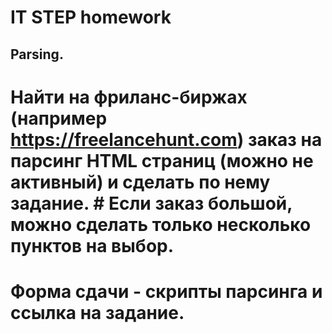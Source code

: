 # IT STEP homework

## Parsing.


# Найти на фриланс-биржах (например https://freelancehunt.com) заказ на парсинг HTML страниц (можно не активный) и сделать по нему задание. # Если заказ большой, можно сделать только несколько пунктов на выбор.
# Форма сдачи - скрипты парсинга и ссылка на задание.